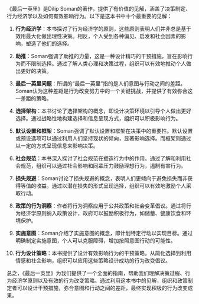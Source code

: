 《最后一英里》是Dilip Soman的著作，提供了有价值的见解，涵盖了决策制定、行为经济学以及如何有效影响行为。以下是这本书中十个最重要的见解：

1. **行为经济学**：本书探讨了行为经济学的原则，这些原则表明人们并非总是基于效用最大化做出理性决策。相反，个人受到各种偏见、启发和社会因素的影响，塑造了他们的选择。

2. **助推**：Soman强调了助推的力量，这是一种设计精巧的干预措施，旨在影响行为而不限制选择。通过了解人类心理和决策过程，组织可以有效地推动个人做出更好的决策。

3. **最后一英里问题**：所谓的“最后一英里”指的是人们意图与行动之间的差距。Soman认为这种差距是行为改变努力中的一个关键挑战，并提供了有效弥合这一差距的策略。

4. **选择架构**：本书讨论了选择架构的概念，即设计决策环境以引导个人做出更好选择。通过战略性地构建选择和信息呈现方式，组织可以积极影响行为。

5. **默认设置和框架**：Soman强调了默认设置和框架在决策中的重要性。默认设置或预设选项可以通过利用人们坚持现状的倾向，显著影响选择。而框架则通过以一定的方式呈现信息来影响决策。

6. **社会规范**：本书深入探讨了社会规范在塑造行为中的作用。通过了解和利用社会规范，组织可以通过社会影响和同辈压力鼓励理想行为，遏制有害行为。

7. **损失规避**：Soman讨论了损失规避的概念，表明人们更倾向于避免损失而非获得等值的收益。通过以潜在损失的形式呈现选择，组织可以有效地激励个人采取行动。

8. **政策的行为洞察**：作者将行为洞察应用于公共政策和社会变革倡议。通过将行为经济学原则纳入政策设计，政府可以鼓励积极行为，如储蓄、健康饮食和环境保护。

9. **实施意图**：Soman介绍了实施意图的概念，即计划特定行动以实现目标。通过明确制定实施意图，个人可以克服障碍，增加按照意图行动的可能性。

10. **行为设计策略**：本书提供了设计有效影响行为的干预策略。从简化选择到利用情感和社会影响，组织可以应用这些策略设计成功的行为改变倡议。

总之，《最后一英里》为我们提供了一个全面的指南，帮助我们理解决策过程、行为经济学原则以及有效的行为改变策略。通过利用这本书中的见解，组织和政策制定者可以设计干预措施，弥合意图和行动之间的差距，最终实现积极的行为改变成果。
